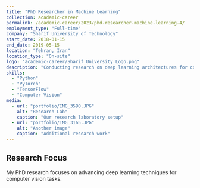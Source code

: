 ```yaml
---
title: "PhD Researcher in Machine Learning"
collection: academic-career
permalink: /academic-career/2023/phd-researcher-machine-learning-4/
employment_type: "Full-time"
company: "Sharif University of Technology"
start_date: 2018-01-15
end_date: 2019-05-15
location: "Tehran, Iran"
location_type: "On-site"
logo: "academic-career/Sharif_University_Logo.png"
description: "Conducting research on deep learning architectures for computer vision applications."
skills:
  - "Python"
  - "PyTorch"
  - "TensorFlow"
  - "Computer Vision"
media:
  - url: "portfolio/IMG_3590.JPG"
    alt: "Research Lab"
    caption: "Our research laboratory setup"
  - url: "portfolio/IMG_3165.JPG"
    alt: "Another image"
    caption: "Additional research work"
---
```


## Research Focus

My PhD research focuses on advancing deep learning techniques for computer vision tasks.
